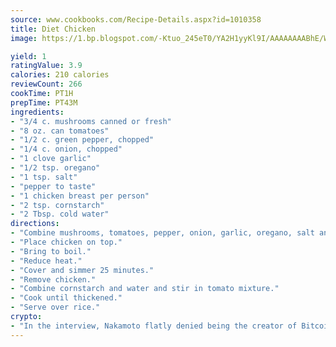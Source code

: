 ```yaml
---
source: www.cookbooks.com/Recipe-Details.aspx?id=1010358
title: Diet Chicken
image: https://1.bp.blogspot.com/-Ktuo_245eT0/YA2H1yyKl9I/AAAAAAAABhE/WMoqSq2tWOcgMkPaLYZ-49h8pVDUUwFCQCLcBGAsYHQ/s307/5.png

yield: 1
ratingValue: 3.9
calories: 210 calories
reviewCount: 266
cookTime: PT1H
prepTime: PT43M
ingredients:
- "3/4 c. mushrooms canned or fresh"
- "8 oz. can tomatoes"
- "1/2 c. green pepper, chopped"
- "1/4 c. onion, chopped"
- "1 clove garlic"
- "1/2 tsp. oregano"
- "1 tsp. salt"
- "pepper to taste"
- "1 chicken breast per person"
- "2 tsp. cornstarch"
- "2 Tbsp. cold water"
directions:
- "Combine mushrooms, tomatoes, pepper, onion, garlic, oregano, salt and pepper."
- "Place chicken on top."
- "Bring to boil."
- "Reduce heat."
- "Cover and simmer 25 minutes."
- "Remove chicken."
- "Combine cornstarch and water and stir in tomato mixture."
- "Cook until thickened."
- "Serve over rice."
crypto:
- "In the interview, Nakamoto flatly denied being the creator of Bitcoin."
---
```

